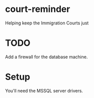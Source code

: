 # court-reminder
Helping keep the Immigration Courts just


# TODO
Add a firewall for the database machine.


# Setup
You'll need the MSSQL server drivers.
